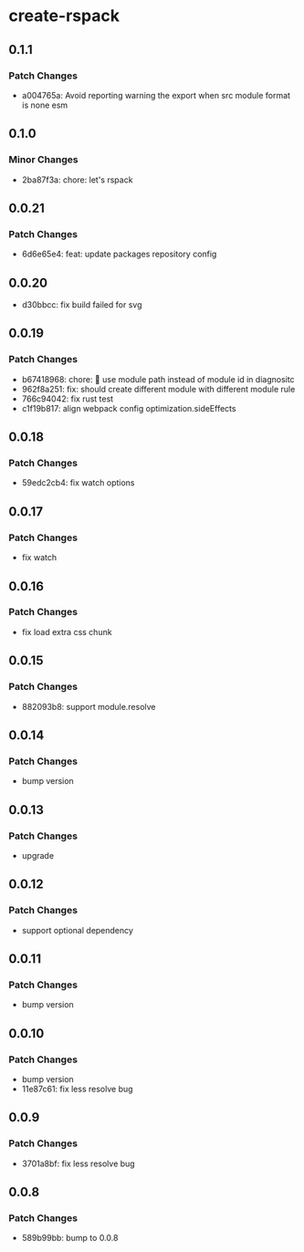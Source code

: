 # create-rspack

## 0.1.1

### Patch Changes

- a004765a: Avoid reporting warning the export when src module format is none esm

## 0.1.0

### Minor Changes

- 2ba87f3a: chore: let's rspack

## 0.0.21

### Patch Changes

- 6d6e65e4: feat: update packages repository config

## 0.0.20

- d30bbcc: fix build failed for svg

## 0.0.19

### Patch Changes

- b67418968: chore: 🤖 use module path instead of module id in diagnositc
- 962f8a251: fix: should create different module with different module rule
- 766c94042: fix rust test
- c1f19b817: align webpack config optimization.sideEffects

## 0.0.18

### Patch Changes

- 59edc2cb4: fix watch options

## 0.0.17

### Patch Changes

- fix watch

## 0.0.16

### Patch Changes

- fix load extra css chunk

## 0.0.15

### Patch Changes

- 882093b8: support module.resolve

## 0.0.14

### Patch Changes

- bump version

## 0.0.13

### Patch Changes

- upgrade

## 0.0.12

### Patch Changes

- support optional dependency

## 0.0.11

### Patch Changes

- bump version

## 0.0.10

### Patch Changes

- bump version
- 11e87c61: fix less resolve bug

## 0.0.9

### Patch Changes

- 3701a8bf: fix less resolve bug

## 0.0.8

### Patch Changes

- 589b99bb: bump to 0.0.8
